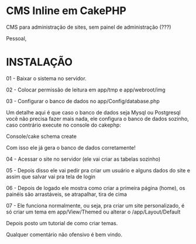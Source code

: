 CMS Inline em CakePHP
==================

CMS para administração de sites, sem painel de administração (???)

Pessoal,

INSTALAÇÃO
==================


01 - Baixar o sistema no servidor.

02 - Colocar permissão de leitura em app/tmp e app/webroot/img

03 - Configurar o banco de dados no app/Config/database.php

Um detalhe aqui é que caso o banco de dados seja Mysql ou Postgresql você não precisa fazer mais nada, ele configura o banco de dados sozinho, caso contrário execute no console do cakephp:

Console/cake schema create

Com isso ele já gera o banco de dados corretamente!

04 - Acessar o site no servidor (ele vai criar as tabelas sozinho)

05 - Depois disso ele vai pedir pra criar um usuário e alguns dados do site e assim que salvar vai pra tela de login

06 - Depois de logado ele mostra como criar a primeira página (home), os painéis são arrastáveis, se atrapalhar, tira de cima

07 - Ele funciona normalmente, ou seja, pra criar um site personalizado, é só criar um tema em app/View/Themed ou alterar o /app/Layout/Default

Depois posto um tutorial de como criar temas.

Qualquer comentário não ofensivo é bem vindo.
